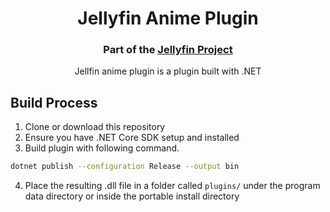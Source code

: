 <h1 align="center">Jellyfin Anime Plugin</h1>
<h3 align="center">Part of the <a href="https://jellyfin.media">Jellyfin Project</a></h3>

<p align="center">
Jellfin anime plugin is a plugin built with .NET
</p>

## Build Process
1. Clone or download this repository
2. Ensure you have .NET Core SDK setup and installed
3. Build plugin with following command.
```sh
dotnet publish --configuration Release --output bin
```
4. Place the resulting .dll file in a folder called ```plugins/``` under  the program data directory or inside the portable install directory
